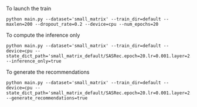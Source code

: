 



To launch the train
```shell
python main.py --dataset='small_matrix' --train_dir=default --maxlen=200 --dropout_rate=0.2 --device=cpu --num_epochs=20
```

To compute the inference only
```shell
python main.py --dataset='small_matrix' --train_dir=default --device=cpu --state_dict_path='small_matrix_default/SASRec.epoch=20.lr=0.001.layer=2.head=1.hidden=50.maxlen=200.pth' --inference_only=true
```

To generate the recommendations
```shell
python main.py --dataset='small_matrix' --train_dir=default --device=cpu --state_dict_path='small_matrix_default/SASRec.epoch=20.lr=0.001.layer=2.head=1.hidden=50.maxlen=200.pth' --generate_recommendations=true
```
